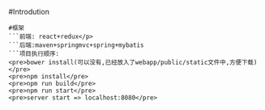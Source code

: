 #Introdution
```java和react的简单集成<br/>
#框架
```前端: react+redux</p>
```后端:maven+springmvc+spring+mybatis
```项目执行顺序:
<pre>bower install(可以没有,已经放入了webapp/public/static文件中,方便下载)</pre>
<pre>npm install</pre>
<pre>npm run build</pre>
<pre>npm run start</pre>
<pre>server start => localhost:8080</pre>











